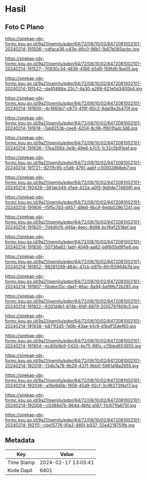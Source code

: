 # Hasil

## Foto C Plano

https://sirekap-obj-formc.kpu.go.id/9a21/pemilu/pdpr/64/72/08/10/02/6472081002101-20240214-191506--cdfaca36-c43e-46c0-96b1-1b87b085acbc.jpg

https://sirekap-obj-formc.kpu.go.id/9a21/pemilu/pdpr/64/72/08/10/02/6472081002101-20240214-191527--70930c34-4836-4166-b5d9-159fdfc1be05.jpg

https://sirekap-obj-formc.kpu.go.id/9a21/pemilu/pdpr/64/72/08/10/02/6472081002101-20240214-191542--da45888a-23c7-4a30-a269-621e0d3400b4.jpg

https://sirekap-obj-formc.kpu.go.id/9a21/pemilu/pdpr/64/72/08/10/02/6472081002101-20240214-191600--4c1660b7-c673-419f-90c2-6daf8e2b470f.jpg

https://sirekap-obj-formc.kpu.go.id/9a21/pemilu/pdpr/64/72/08/10/02/6472081002101-20240214-191618--7ab8253b-cee8-4204-8c9b-ff801fadc3d6.jpg

https://sirekap-obj-formc.kpu.go.id/9a21/pemilu/pdpr/64/72/08/10/02/6472081002101-20240214-191636--17ea358d-3e1b-49e6-b7c5-1c32c5b91eef.jpg

https://sirekap-obj-formc.kpu.go.id/9a21/pemilu/pdpr/64/72/08/10/02/6472081002101-20240214-191721--8211fc95-c5d8-4761-aabf-c30002868eb7.jpg

https://sirekap-obj-formc.kpu.go.id/9a21/pemilu/pdpr/64/72/08/10/02/6472081002101-20240214-192428--361ab349-d1ed-422a-a0f5-9d0de7746081.jpg

https://sirekap-obj-formc.kpu.go.id/9a21/pemilu/pdpr/64/72/08/10/02/6472081002101-20240214-191806--f5f5c7d3-d457-49b6-9bc9-8ebb029b7241.jpg

https://sirekap-obj-formc.kpu.go.id/9a21/pemilu/pdpr/64/72/08/10/02/6472081002101-20240214-191820--7d4dfcf5-d46a-4eec-8d98-bcf6ef2518ef.jpg

https://sirekap-obj-formc.kpu.go.id/9a21/pemilu/pdpr/64/72/08/10/02/6472081002101-20240214-191836--50736a62-1abf-4049-aa82-b8f605d9f5e6.jpg

https://sirekap-obj-formc.kpu.go.id/9a21/pemilu/pdpr/64/72/08/10/02/6472081002101-20240214-191852--98281299-464c-47cb-b97b-6fc155964b7d.jpg

https://sirekap-obj-formc.kpu.go.id/9a21/pemilu/pdpr/64/72/08/10/02/6472081002101-20240214-191907--0babe35c-dae1-46ac-8a94-ba19fe72b285.jpg

https://sirekap-obj-formc.kpu.go.id/9a21/pemilu/pdpr/64/72/08/10/02/6472081002101-20240214-191922--6201d4b1-874b-4fdf-8879-2055797809c5.jpg

https://sirekap-obj-formc.kpu.go.id/9a21/pemilu/pdpr/64/72/08/10/02/6472081002101-20240214-191938--b871f245-7d9b-43ae-b1c9-d1bdf12def60.jpg

https://sirekap-obj-formc.kpu.go.id/9a21/pemilu/pdpr/64/72/08/10/02/6472081002101-20240214-191954--ec80b9b9-5420-4e75-881c-c13bbd653655.jpg

https://sirekap-obj-formc.kpu.go.id/9a21/pemilu/pdpr/64/72/08/10/02/6472081002101-20240214-192019--134b7a78-9b29-437f-9bb0-5961a18a2655.jpg

https://sirekap-obj-formc.kpu.go.id/9a21/pemilu/pdpr/64/72/08/10/02/6472081002101-20240214-192036--a19e9d5b-1958-45d9-92cf-3c96273f4e17.jpg

https://sirekap-obj-formc.kpu.go.id/9a21/pemilu/pdpr/64/72/08/10/02/6472081002101-20240214-192056--c0388d7b-864d-4bfd-a187-11c671fa975f.jpg

https://sirekap-obj-formc.kpu.go.id/9a21/pemilu/pdpr/64/72/08/10/02/6472081002101-20240214-192111--cbe15776-81a2-485f-b937-32e4219751fb.jpg


## Metadata

| Key        | Value               |
| ---------- | ------------------- |
| Time Stamp | 2024-02-17 13:05:41 |
| Kode Dapil | 6401                |



